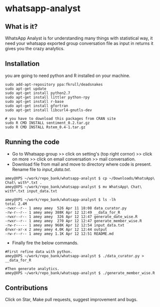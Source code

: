 # whatsapp-analyst

## What is it?
WhatsApp Analyst is for understanding many things with statistical way, it need your whatsapp exported group conversation file as input in returns it gives you the crazy analytics.


## Installation
you are going to need python and R installed on your machine.

```
sudo add-apt-repository ppa:fkrull/deadsnakes
sudo apt-get update
sudo apt-get install python2.7
sudo apt-get install littler python-rpy
sudo apt-get install r-base
sudo apt-get install gfortran
sudo apt-get install libcurl4-gnutls-dev

# you have to download this packages from CRAN site 
sudo R CMD INSTALL sentiment_0.2.tar.gz 
sudo R CMD INSTALL Rstem_0.4-1.tar.gz

```



## Running the code

+ Go to Whatsapp group >> click on setting's (top right cornor) >> click on more >> click on email conversation >> mail conversation.
+ Download file from mail and move to directory where code is present. Rename file to *input_data.txt*.
```
amey@XPS ~/work/repo_bank/whatsapp-analyst $ cp ~/Downloads/WhatsApp\ Chat\ with*.txt .
amey@XPS ~/work/repo_bank/whatsapp-analyst $ mv WhatsApp\ Chat\ with*.txt input_data.txt

amey@XPS ~/work/repo_bank/whatsapp-analyst $ ls -lh
total 2.4M
-rwxr--r-- 1 amey amey  526 Apr 11 18:08 data_curator.py
-rw-r--r-- 1 amey amey 388K Apr 12 12:49 __data_for_R
-rwxr--r-- 1 amey amey  326 Apr 12 12:47 generate_date_wise.R
-rwxr--r-- 1 amey amey  270 Apr 12 12:47 generate_member_wise.R
-rw-r----- 1 amey amey 968K Apr 12 12:54 input_data.txt
drwxr-xr-x 2 amey amey 4.0K Apr 12 12:44 output
-rw-r--r-- 1 amey amey 1.1K Apr 12 12:51 README.md

```
+ Finally fire the below commands.

```
#First refine data with python.
amey@XPS ~/work/repo_bank/whatsapp-analyst $ ./data_curator.py > __data_for_R

#Then generate analytics.
amey@XPS ~/work/repo_bank/whatsapp-analyst $ ./generate_member_wise.R
```

## Contributions 
Click on Star, Make pull requests, suggest improvement and bugs.
